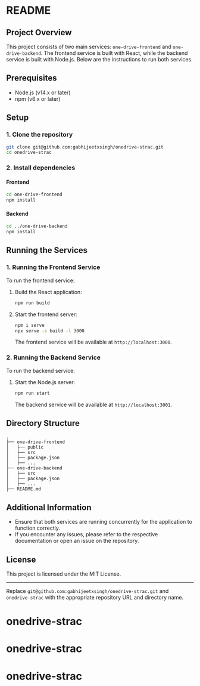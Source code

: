 
# README

## Project Overview

This project consists of two main services: `one-drive-frontend` and `one-drive-backend`. The frontend service is built with React, while the backend service is built with Node.js. Below are the instructions to run both services.

## Prerequisites

- Node.js (v14.x or later)
- npm (v6.x or later)

## Setup

### 1. Clone the repository

```bash
git clone git@github.com:gabhijeetxsingh/onedrive-strac.git
cd onedrive-strac
```

### 2. Install dependencies

#### Frontend

```bash
cd one-drive-frontend
npm install
```

#### Backend

```bash
cd ../one-drive-backend
npm install
```

## Running the Services

### 1. Running the Frontend Service

To run the frontend service:

1. Build the React application:
    ```bash
    npm run build
    ```

2. Start the frontend server:
    ```bash
    npm i serve
    npx serve -s build -l 3000
    ```

   The frontend service will be available at `http://localhost:3000`.

### 2. Running the Backend Service

To run the backend service:

1. Start the Node.js server:
    ```bash
    npm run start
    ```

   The backend service will be available at `http://localhost:3001`.

## Directory Structure

```
.
├── one-drive-frontend
│   ├── public
│   ├── src
│   ├── package.json
│   ├── ...
├── one-drive-backend
│   ├── src
│   ├── package.json
│   ├── ...
├── README.md
```

## Additional Information

- Ensure that both services are running concurrently for the application to function correctly.
- If you encounter any issues, please refer to the respective documentation or open an issue on the repository.

## License

This project is licensed under the MIT License.

---

Replace `git@github.com:gabhijeetxsingh/onedrive-strac.git` and `onedrive-strac` with the appropriate repository URL and directory name.
# onedrive-strac
# onedrive-strac
# onedrive-strac

